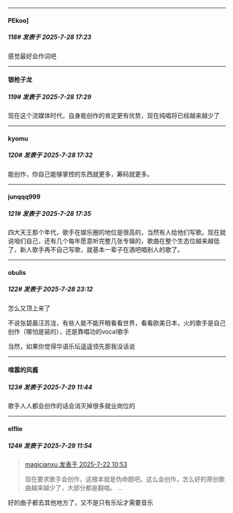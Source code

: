 ﻿
*****

####  PEkoo]  
##### 118#       发表于 2025-7-28 17:23

感觉最好会作词吧


*****

####  银枪子龙  
##### 119#       发表于 2025-7-28 17:29

现在这个流媒体时代，自身能创作的肯定更有优势，现在纯唱将已经越来越少了


*****

####  kyomu  
##### 120#       发表于 2025-7-28 17:32

能创作，你自己能够掌控的东西就更多，筹码就更多。


*****

####  junqqq999  
##### 121#       发表于 2025-7-28 17:35

四大天王那个年代，歌手在娱乐圈的地位是很高的，当然有人给他们写歌。现在就说咱们自己，还有几个每年愿意听完整几张专辑的，歌曲在整个生态位越来越低了，新人歌手再不自己写歌，就基本一辈子在酒吧唱别人的歌了。


*****

####  obulis  
##### 122#       发表于 2025-7-28 23:12

怎么又顶上来了

不说张碧晨汪苏泷，有些人能不能开眼看看世界，看看欧美日本，火的歌手是自己创作（哪怕是装的），还是靠唱功的vocal歌手

当然，如果你觉得华语乐坛遥遥领先那我没话说


*****

####  喧嚣的风酱  
##### 123#       发表于 2025-7-29 11:44

歌手人人都会创作的话会消灭掉很多就业岗位的


*****

####  elflie  
##### 124#       发表于 2025-7-29 11:54

<blockquote><a href="httphttps://stage1st.com/2b/forum.php?mod=redirect&amp;goto=findpost&amp;pid=68135967&amp;ptid=2256975" target="_blank">magicianxu 发表于 2025-7-22 10:53</a>

现在要求歌手会创作，这根本就是伪命题吧。这么会创作，怎么好的原创歌曲越来越少了，大部分都是翻唱。 ...</blockquote>
好的曲子都去其他地方了，又不是只有乐坛才需要音乐

